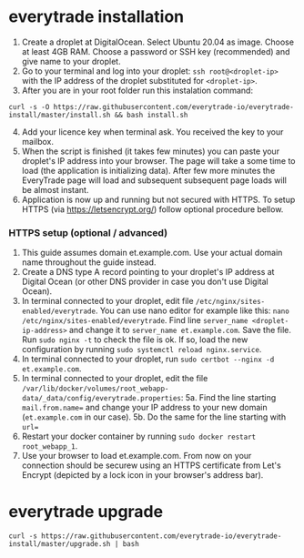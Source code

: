 # everytrade installation

1. Create a droplet at DigitalOcean. Select Ubuntu 20.04 as image. Choose at least 4GB RAM. Choose a password or SSH key (recommended) and give name to your droplet.
2. Go to your terminal and log into your droplet: `ssh root@<droplet-ip>` with the IP address of the droplet substituted for `<droplet-ip>`.
3. After you are in your root folder run this instalation command:

```shell
curl -s -O https://raw.githubusercontent.com/everytrade-io/everytrade-install/master/install.sh && bash install.sh
```
4. Add your licence key when terminal ask. You received the key to your mailbox. 
5. When the script is finished (it takes few minutes) you can paste your droplet's IP address into your browser. The page will take a some time to load (the application is initializing data). After few more minutes the EveryTrade page will load and subsequent subsequent page loads will be almost instant.
6. Application is now up and running but not secured with HTTPS. To setup HTTPS (via https://letsencrypt.org/) follow optional procedure bellow.

### HTTPS setup (optional / advanced)

1. This guide assumes domain et.example.com. Use your actual domain name throughout the guide instead.
2. Create a DNS type A record pointing to your droplet's IP address at Digital Ocean (or other DNS provider in case you don't use Digital Ocean).
3. In terminal connected to your droplet, edit file `/etc/nginx/sites-enabled/everytrade`. You can use nano editor for example like this: `nano /etc/nginx/sites-enabled/everytrade`. Find line `server_name <droplet-ip-address>` and change it to `server_name et.example.com`. Save the file. Run `sudo nginx -t` to check the file is ok. If so, load the new configuration by running `sudo systemctl reload nginx.service`.
4. In terminal connected to your droplet, run `sudo certbot --nginx -d et.example.com`.
5. In terminal connected to your droplet, edit the file `/var/lib/docker/volumes/root_webapp-data/_data/config/everytrade.properties`:
  5a. Find the line starting `mail.from.name=` and change your IP address to your new domain (`et.example.com` in our case).
  5b. Do the same for the line starting with `url=`
6. Restart your docker container by running `sudo docker restart root_webapp_1`.
7. Use your browser to load et.example.com. From now on your connection should be securew using an HTTPS certificate from Let's Encrypt (depicted by a lock icon in your browser's address bar).

# everytrade upgrade

```shell
curl -s https://raw.githubusercontent.com/everytrade-io/everytrade-install/master/upgrade.sh | bash
```

